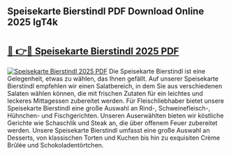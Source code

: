 ## Speisekarte Bierstindl PDF Download Online 2025 IgT4k

# <h2><a href="http://gcdpwpe.nevu.top/?p=Speisekarte+Bierstindl">🔗 👉🔴 Speisekarte Bierstindl 2025 PDF</a></h2>

[![Speisekarte Bierstindl 2025 PDF](https://i.imgur.com/dBaPXMq.png)](http://gcdpwpe.nevu.top/?p=Speisekarte+Bierstindl)
Die Speisekarte Bierstindl ist eine Gelegenheit, etwas zu wählen, das Ihnen gefällt. Auf unserer Speisekarte Bierstindl empfehlen wir einen Salatbereich, in dem Sie aus verschiedenen Salaten wählen können, die mit frischen Zutaten für ein leichtes und leckeres Mittagessen zubereitet werden. Für Fleischliebhaber bietet unsere Speisekarte Bierstindl eine große Auswahl an Rind-, Schweinefleisch-, Hühnchen- und Fischgerichten. Unseren Auserwählten bieten wir köstliche Gerichte wie Schaschlik und Steak an, die über offenem Feuer zubereitet werden. Unsere Speisekarte Bierstindl umfasst eine große Auswahl an Desserts, von klassischen Torten und Kuchen bis hin zu exquisiten Crème Brûlée und Schokoladentörtchen.
